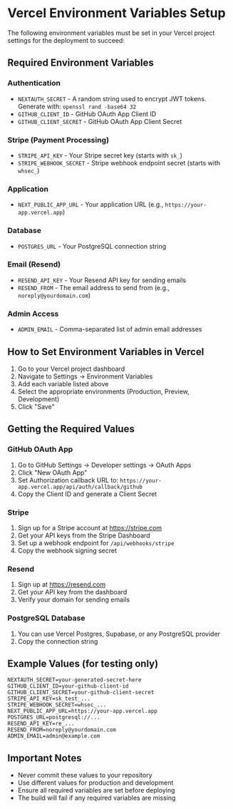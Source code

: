 # Vercel Environment Variables Setup

The following environment variables must be set in your Vercel project settings for the deployment to succeed:

## Required Environment Variables

### Authentication
- `NEXTAUTH_SECRET` - A random string used to encrypt JWT tokens. Generate with: `openssl rand -base64 32`
- `GITHUB_CLIENT_ID` - GitHub OAuth App Client ID
- `GITHUB_CLIENT_SECRET` - GitHub OAuth App Client Secret

### Stripe (Payment Processing)
- `STRIPE_API_KEY` - Your Stripe secret key (starts with `sk_`)
- `STRIPE_WEBHOOK_SECRET` - Stripe webhook endpoint secret (starts with `whsec_`)

### Application
- `NEXT_PUBLIC_APP_URL` - Your application URL (e.g., `https://your-app.vercel.app`)

### Database
- `POSTGRES_URL` - Your PostgreSQL connection string

### Email (Resend)
- `RESEND_API_KEY` - Your Resend API key for sending emails
- `RESEND_FROM` - The email address to send from (e.g., `noreply@yourdomain.com`)

### Admin Access
- `ADMIN_EMAIL` - Comma-separated list of admin email addresses

## How to Set Environment Variables in Vercel

1. Go to your Vercel project dashboard
2. Navigate to Settings → Environment Variables
3. Add each variable listed above
4. Select the appropriate environments (Production, Preview, Development)
5. Click "Save"

## Getting the Required Values

### GitHub OAuth App
1. Go to GitHub Settings → Developer settings → OAuth Apps
2. Click "New OAuth App"
3. Set Authorization callback URL to: `https://your-app.vercel.app/api/auth/callback/github`
4. Copy the Client ID and generate a Client Secret

### Stripe
1. Sign up for a Stripe account at https://stripe.com
2. Get your API keys from the Stripe Dashboard
3. Set up a webhook endpoint for `/api/webhooks/stripe`
4. Copy the webhook signing secret

### Resend
1. Sign up at https://resend.com
2. Get your API key from the dashboard
3. Verify your domain for sending emails

### PostgreSQL Database
1. You can use Vercel Postgres, Supabase, or any PostgreSQL provider
2. Copy the connection string

## Example Values (for testing only)

```env
NEXTAUTH_SECRET=your-generated-secret-here
GITHUB_CLIENT_ID=your-github-client-id
GITHUB_CLIENT_SECRET=your-github-client-secret
STRIPE_API_KEY=sk_test_...
STRIPE_WEBHOOK_SECRET=whsec_...
NEXT_PUBLIC_APP_URL=https://your-app.vercel.app
POSTGRES_URL=postgresql://...
RESEND_API_KEY=re_...
RESEND_FROM=noreply@yourdomain.com
ADMIN_EMAIL=admin@example.com
```

## Important Notes

- Never commit these values to your repository
- Use different values for production and development
- Ensure all required variables are set before deploying
- The build will fail if any required variables are missing